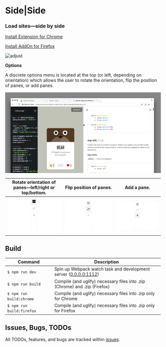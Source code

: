 Side|Side
==============

### Load sites—side by side

[Install Extension for Chrome](https://chrome.google.com/webstore/detail/side-by-side/bobidkladfnoamglfgpnllbkhjlhjlfb)

[Install AddOn for Firefox](https://addons.mozilla.org/de/firefox/addon/side-side/)

![adjust](./assets/side-by-side_adjust.gif)

**Options**

A discrete options menu is located at the top (or left, depending on orientation) which allows the user to rotate the orientation, flip the position of panes, or add panes.

![options](./assets/side-by-side_options.gif)

| Rotate orientation of panes—left/right or top/bottom.        | Flip position of panes.                              | Add a pane.                                        |
| ------------------------------------------------------------ | ---------------------------------------------------- | -------------------------------------------------- |
| ![Orientation](./assets/side-by-side_options_orientation-crop.png) | ![Flip](./assets/side-by-side_options_flip-crop.png) | ![Add](./assets/side-by-side_options_add-crop.png) |



Build
-------------

| Command | Description |
|-|-|
| `$ npm run dev`   | Spin up Webpack watch task and development server ([0.0.0.0:1112](http://0.0.0.0:1112)) |
| `$ npm run build` | Compile (and uglify) necessary files into .zip (Chrome) and .zip (Firefox) |
| `$ npm run build:chrome` | Compile (and uglify) necessary files into .zip only for Chrome |
| `$ npm run build:firefox` | Compile (and uglify) necessary files into .zip only for Firefox |



Issues, Bugs, TODOs
-------------

All TODOs, features, and bugs are tracked within [issues](https://github.com/frederickk/side-by-side/issues/).
